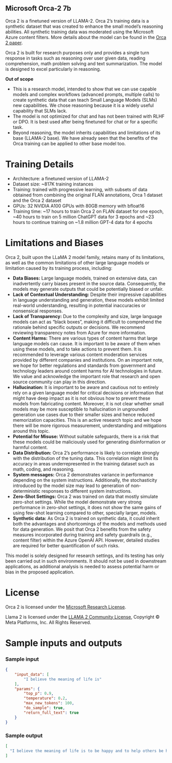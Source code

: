## **Microsoft Orca-2 7b**

Orca 2 is a finetuned version of LLAMA-2. Orca 2’s training data is a synthetic dataset that was created to enhance the small model’s reasoning abilities. All synthetic training data was moderated using the Microsoft Azure content filters. More details about the model can be found in the [Orca 2 paper](https://arxiv.org/pdf/2311.11045.pdf).

Orca 2 is built for research purposes only and provides a single turn response in tasks such as reasoning over user given data, reading comprehension, math problem solving and text summarization. The model is designed to excel particularly in reasoning.

**Out of scope**

* This is a research model, intended to show that we can use capable models and complex workflows (advanced prompts, multiple calls) to create synthetic data that can teach Small Language Models (SLMs) new capabilities. We chose reasoning because it is a widely useful capability that SLMs lack.
* The model is not optimized for chat and has not been trained with RLHF or DPO. It is best used after being finetuned for chat or for a specific task.
* Beyond reasoning, the model inherits capabilities and limitations of its base (LLAMA-2 base). We have already seen that the benefits of the Orca training can be applied to other base model too.

# Training Details

* Architecture: a finetuned version of LLAMA-2
* Dataset size: ~817K training instances
* Training: trained with progressive learning, with subsets of data obtained from combining the original FLAN annotations, Orca 1 dataset and the Orca 2 dataset
* GPUs: 32 NVIDIA A100 GPUs with 80GB memory with bfloat16
* Training time: ~17 hours to train Orca 2 on FLAN dataset for one epoch, ~40 hours to train on 5 million ChatGPT data for 3 epochs and ~23 hours to continue training on ~1.8 million GPT-4 data for 4 epochs

# Limitations and Biases

Orca 2, built upon the LLaMA 2 model family, retains many of its limitations, as well as the common limitations of other large language models or limitation caused by its training process, including:

* **Data Biases:** Large language models, trained on extensive data, can inadvertently carry biases present in the source data. Consequently, the models may generate outputs that could be potentially biased or unfair.
* **Lack of Contextual Understanding:** Despite their impressive capabilities in language understanding and generation, these models exhibit limited real-world understanding, resulting in potential inaccuracies or nonsensical responses.
* **Lack of Transparency:** Due to the complexity and size, large language models can act as “black boxes”, making it difficult to comprehend the rationale behind specific outputs or decisions. We recommend reviewing transparency notes from Azure for more information.
* **Content Harms:** There are various types of content harms that large language models can cause. It is important to be aware of them when using these models, and to take actions to prevent them. It is recommended to leverage various content moderation services provided by different companies and institutions. On an important note, we hope for better regulations and standards from government and technology leaders around content harms for AI technologies in future. We value and acknowledge the important role that research and open source community can play in this direction.
* **Hallucination:** It is important to be aware and cautious not to entirely rely on a given language model for critical decisions or information that might have deep impact as it is not obvious how to prevent these models from fabricating content. Moreover, it is not clear whether small models may be more susceptible to hallucination in ungrounded generation use cases due to their smaller sizes and hence reduced memorization capacities. This is an active research topic and we hope there will be more rigorous measurement, understanding and mitigations around this topic.
* **Potential for Misuse:** Without suitable safeguards, there is a risk that these models could be maliciously used for generating disinformation or harmful content.
* **Data Distribution:** Orca 2’s performance is likely to correlate strongly with the distribution of the tuning data. This correlation might limit its accuracy in areas underrepresented in the training dataset such as math, coding, and reasoning.
* **System messages:** Orca 2 demonstrates variance in performance depending on the system instructions. Additionally, the stochasticity introduced by the model size may lead to generation of non-deterministic responses to different system instructions.
* **Zero-Shot Settings:** Orca 2 was trained on data that mostly simulate zero-shot settings. While the model demonstrate very strong performance in zero-shot settings, it does not show the same gains of using few-shot learning compared to other, specially larger, models.
* **Synthetic data:** As Orca 2 is trained on synthetic data, it could inherit both the advantages and shortcomings of the models and methods used for data generation. We posit that Orca 2 benefits from the safety measures incorporated during training and safety guardrails (e.g., content filter) within the Azure OpenAI API. However, detailed studies are required for better quantification of such risks.

This model is solely designed for research settings, and its testing has only been carried out in such environments. It should not be used in downstream applications, as additional analysis is needed to assess potential harm or bias in the proposed application.

# License

Orca 2 is licensed under the [Microsoft Research License](https://huggingface.co/microsoft/Orca-2-7b/blob/main/LICENSE).

Llama 2 is licensed under the [LLAMA 2 Community License](https://ai.meta.com/llama/license/), Copyright © Meta Platforms, Inc. All Rights Reserved.

# Sample inputs and outputs

### Sample input
```json
{
    "input_data": [
        "I believe the meaning of life is"
    ],
    "params": {
        "top_p": 0.9,
        "temperature": 0.2,
        "max_new_tokens": 100,
        "do_sample": true,
        "return_full_text": true
    }
}
```

### Sample output
```json
[
  "I believe the meaning of life is to be happy and to help others be happy too. I think that happiness is a state of mind and it can be achieved by doing things that make us feel good, like spending time with loved ones, pursuing our passions, and helping others. I also believe that happiness is contagious and when we are happy, we tend to spread that happiness to others, creating a positive ripple effect.\n\nIn my opinion, the meaning of life is to find your purpose and"
]
```
